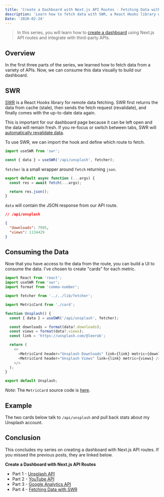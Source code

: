 ```yaml
---
title: 'Create a Dashboard with Next.js API Routes - Fetching Data with SWR'
description: 'Learn how to fetch data with SWR, a React Hooks library which improves the developer experience of retrieving data.'
Date: '2020-02-24'
---
```


> In this series, you will learn how to [create a dashboard](/dashboard) using Next.js API routes and integrate with third-party APIs.

<Unsplash />

## Overview

In the first three parts of the series, we learned how to fetch data from a variety of APIs.
Now, we can consume this data visually to build our dashboard.

## SWR

[SWR](https://swr.now.sh/) is a React Hooks library for remote data fetching.
SWR first returns the data from cache (stale), then sends the fetch request (revalidate), and finally comes with the up-to-date data again.

This is important for our dashboard page because it can be left open and the data will remain fresh.
If you re-focus or switch between tabs, SWR will [automatically revalidate data](https://swr.now.sh/#focus-revalidation).

To use SWR, we can import the hook and define which route to fetch.

```js
import useSWR from 'swr';

const { data } = useSWR('/api/unsplash', fetcher);
```

`fetcher` is a small wrapper around `fetch` returning `json`.

```js
export default async function (...args) {
  const res = await fetch(...args);

  return res.json();
}
```

`data` will contain the JSON response from our API route.

```json
// /api/unsplash

{
  "downloads": 7995,
  "views": 1134429
}
```
## Consuming the Data

Now that you have access to the data from the route, you can build a UI to consume the data.
I've chosen to create "cards" for each metric.

```js:components/metrics/Unsplash.js
import React from 'react';
import useSWR from 'swr';
import format from 'comma-number';

import fetcher from '../../lib/fetcher';

import MetricCard from './card';

function Unsplash() {
  const { data } = useSWR('/api/unsplash', fetcher);

  const downloads = format(data?.downloads);
  const views = format(data?.views);
  const link = 'https://unsplash.com/@leerob';

  return (
    <>
      <MetricCard header="Unsplash Downloads" link={link} metric={downloads} />
      <MetricCard header="Unsplash Views" link={link} metric={views} />
    </>
  );
}

export default Unsplash;
```

_Note_: The `MetricCard` source code is [here](https://github.com/leerob/leerob.io/blob/master/components/metrics/Card.js).

## Example

The two cards below talk to `/api/unsplash` and pull back stats about my Unsplash account.

<Unsplash />

## Conclusion

This concludes my series on creating a dashboard with Next.js API routes. If you missed the previous posts, they are linked below.

**Create a Dashboard with Next.js API Routes**

- Part 1 - [Unsplash API](/blog/unsplash-api-nextjs)
- Part 2 - [YouTube API](/blog/youtube-api-nextjs)
- Part 3 - [Google Analytics API](/blog/google-analytics-api-nextjs)
- Part 4 - [Fetching Data with SWR](/blog/fetching-data-with-swr)
